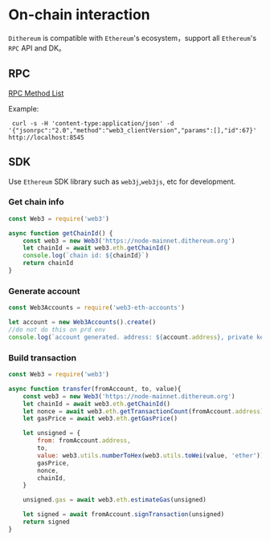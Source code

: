 # On-chain interaction
`Dithereum` is compatible with `Ethereum`'s ecosystem，support all `Ethereum`'s `RPC` API and DK。

## RPC
[RPC Method List](https://eth.wiki/json-rpc/api)

Example:
```
 curl -s -H 'content-type:application/json' -d '{"jsonrpc":"2.0","method":"web3_clientVersion","params":[],"id":67}' http://localhost:8545
```

## SDK
Use `Ethereum` SDK library such as `web3j`,`web3js`, etc for development. 


### Get chain info
```JavaScript
const Web3 = require('web3')

async function getChainId() {
    const web3 = new Web3('https://node-mainnet.dithereum.org')
    let chainId = await web3.eth.getChainId()
    console.log(`chain id: ${chainId}`)
    return chainId
}
```

### Generate account
```JavaScript
const Web3Accounts = require('web3-eth-accounts')

let account = new Web3Accounts().create()
//do not do this on prd env
console.log(`account generated. address: ${account.address}, private key: ${account.privateKey}`)
```

### Build transaction
```JavaScript
const Web3 = require('web3')

async function transfer(fromAccount, to, value){
    const web3 = new Web3('https://node-mainnet.dithereum.org')
    let chainId = await web3.eth.getChainId()
    let nonce = await web3.eth.getTransactionCount(fromAccount.address)
    let gasPrice = await web3.eth.getGasPrice()

    let unsigned = {
        from: fromAccount.address,
        to,
        value: web3.utils.numberToHex(web3.utils.toWei(value, 'ether')),
        gasPrice,
        nonce,
        chainId,
    }

    unsigned.gas = await web3.eth.estimateGas(unsigned)

    let signed = await fromAccount.signTransaction(unsigned)
    return signed
}
```